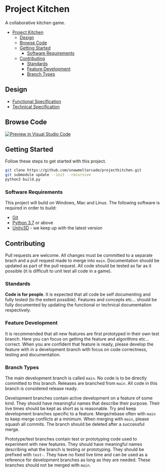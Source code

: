 # Project Kitchen

A collaborative kitchen game.

- [Project Kitchen](#project-kitchen)
  - [Design](#design)
  - [Browse Code](#browse-code)
  - [Getting Started](#getting-started)
    - [Software Requirements](#software-requirements)
  - [Contributing](#contributing)
    - [Standards](#standards)
    - [Feature Development](#feature-development)
    - [Branch Types](#branch-types)

## Design

- [Functional Specification](documentation/functional/functional.md)
- [Technical Specification](documentation/technical/technical.md)

## Browse Code

[![Preview in Visual Studio Code](https://img.shields.io/badge/preview%20in-vscode.dev-blue)](https://open.vscode.dev/snowmeltarcade/projectkitchen)

## Getting Started

Follow these steps to get started with this project.

```bash
git clone https://github.com/snowmeltarcade/projectkitchen.git
git submodule update --init --recursive
python3 build.py
```

### Software Requirements

This project will build on Windows, Mac and Linux. The following software is required in order to build:

* [Git](https://git-scm.com/)
* [Python 3.7](https://www.python.org/) or above
* [Unity3D](https://unity.com/) - we keep up with the latest version

## Contributing

Pull requests are welcome. All changes must be committed to a separate brach and a pull request made to merge into `main`. Documentation should be updated as part of the pull request. All code should be tested as far as it possible (it is difficult to unit test all code in a game).

### Standards

**Code is for people**. It is expected that all code be self documenting and fully tested (to the extent possible). Features and concepts etc... should be fully documented by updating the functional or technical documentation respectively.

### Feature Development

It is recommended that all new features are first prototyped in their own test branch. Here you can focus on getting the feature and algorithms etc... correct. When you are confident that feature is ready, please develop the feature with in a development branch with focus on code correctness, testing and documentation.

### Branch Types

The main development branch is called `main`. No code is to be directly committed to this branch. Releases are branched from `main`. All code in this branch is considered release ready.

Development branches contain active development on a feature of some kind. They should have meaningful names that describe their purpose. Their live times should be kept as short as is reasonable. Try and keep development branches specific to a feature. Merge/rebase often with `main` to keep merge conflicts at a minimum. When merging with `main`, please squash all commits. The branch should be deleted after a successful merge.

Prototype/test branches contain test or prototyping code used to experiment with new features. They should have meaningful names describing what the branch is testing or prototyping. They should be prefixed with `test-`. They have no fixed live time and can be used as a reference for development branches as long as they are needed. These branches should not be merged with `main`.

